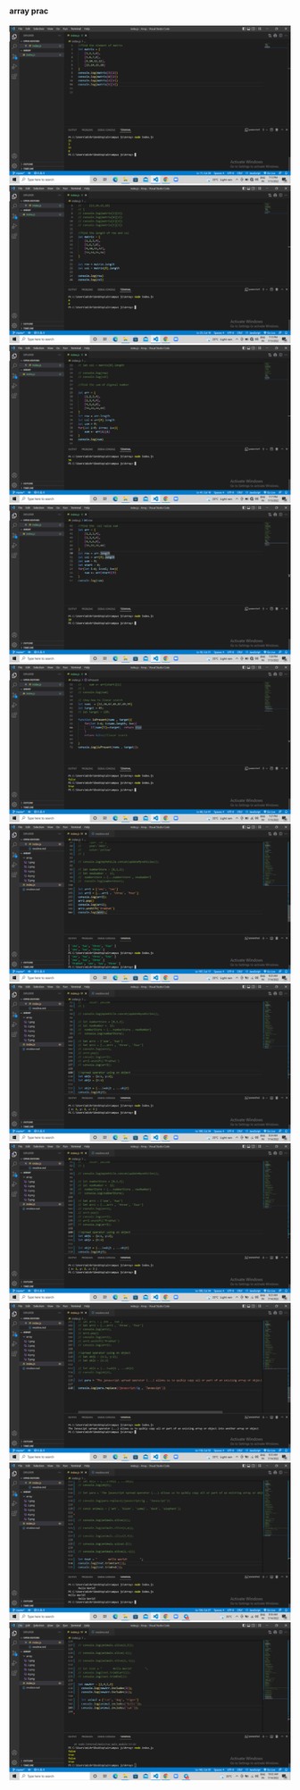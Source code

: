 <h4>array prac </h4>
<img src="./array/1.png">
<img src="./array/2.png">
<img src="./array/3.png">
<img src="./array/4.png">
<img src="./array/5.png">
<img src="./array/6.png">
<img src="./array/7.png">
<img src="./array/8.png">
<img src="./array/9.png">
<img src="./array/10.png">
<img src="./array/11.png">